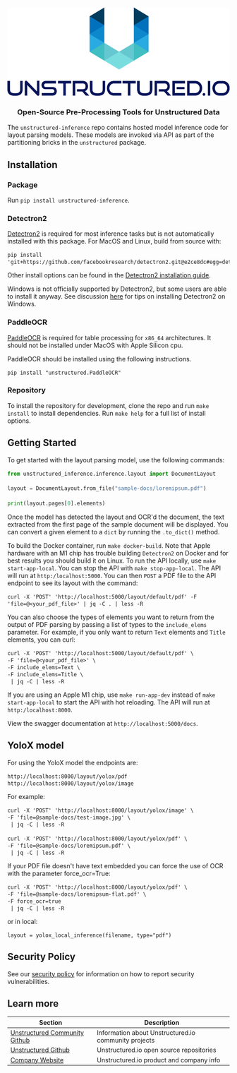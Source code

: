 <h3 align="center">
  <img
    src="https://raw.githubusercontent.com/Unstructured-IO/unstructured/main/img/unstructured_logo.png"
    height="200"
  >

</h3>

<h3 align="center">
  <p>Open-Source Pre-Processing Tools for Unstructured Data</p>
</h3>

The `unstructured-inference` repo contains hosted model inference code for layout parsing models. 
These models are invoked via API as part of the partitioning bricks in the `unstructured` package.

## Installation

### Package

Run `pip install unstructured-inference`.

### Detectron2

[Detectron2](https://github.com/facebookresearch/detectron2) is required for most inference tasks 
but is not automatically installed with this package. 
For MacOS and Linux, build from source with:
```shell
pip install 'git+https://github.com/facebookresearch/detectron2.git@e2ce8dc#egg=detectron2'
```
Other install options can be found in the 
[Detectron2 installation guide](https://detectron2.readthedocs.io/en/latest/tutorials/install.html).

Windows is not officially supported by Detectron2, but some users are able to install it anyway. 
See discussion [here](https://layout-parser.github.io/tutorials/installation#for-windows-users) for 
tips on installing Detectron2 on Windows.

### PaddleOCR

[PaddleOCR](https://github.com/Unstructured-IO/unstructured.PaddleOCR) is required for table processing for `x86_64` architectures.
It should not be installed under MacOS with Apple Silicon cpu.

PaddleOCR should be installed using the following instructions.

```shell
pip install "unstructured.PaddleOCR"
```

### Repository

To install the repository for development, clone the repo and run `make install` to install dependencies.
Run `make help` for a full list of install options.

## Getting Started

To get started with the layout parsing model, use the following commands:

```python
from unstructured_inference.inference.layout import DocumentLayout

layout = DocumentLayout.from_file("sample-docs/loremipsum.pdf")

print(layout.pages[0].elements)
```

Once the model has detected the layout and OCR'd the document, the text extracted from the first 
page of the sample document will be displayed.
You can convert a given element to a `dict` by running the `.to_dict()` method.

To build the Docker container, run `make docker-build`. Note that Apple hardware with an M1 chip 
has trouble building `Detectron2` on Docker and for best results you should build it on Linux. To 
run the API locally, use `make start-app-local`. You can stop the API with `make stop-app-local`. 
The API will run at `http:/localhost:5000`. 
You can then `POST` a PDF file to the API endpoint to see its layout with the command:
```
curl -X 'POST' 'http://localhost:5000/layout/default/pdf' -F 'file=@<your_pdf_file>' | jq -C . | less -R
```

You can also choose the types of elements you want to return from the output of PDF parsing by 
passing a list of types to the `include_elems` parameter. For example, if you only want to return 
`Text` elements and `Title` elements, you can curl:
```
curl -X 'POST' 'http://localhost:5000/layout/default/pdf' \
-F 'file=@<your_pdf_file>' \
-F include_elems=Text \
-F include_elems=Title \
 | jq -C | less -R
```
If you are using an Apple M1 chip, use `make run-app-dev` instead of `make start-app-local` to 
start the API with hot reloading. The API will run at `http:/localhost:8000`.

View the swagger documentation at `http://localhost:5000/docs`.

## YoloX model

For using the YoloX model the endpoints are: 
```
http://localhost:8000/layout/yolox/pdf
http://localhost:8000/layout/yolox/image
```
For example:
```
curl -X 'POST' 'http://localhost:8000/layout/yolox/image' \
-F 'file=@sample-docs/test-image.jpg' \
 | jq -C | less -R

curl -X 'POST' 'http://localhost:8000/layout/yolox/pdf' \
-F 'file=@sample-docs/loremipsum.pdf' \
 | jq -C | less -R
```

If your PDF file doesn't have text embedded you can force the use of OCR with
the parameter force_ocr=True:
```
curl -X 'POST' 'http://localhost:8000/layout/yolox/pdf' \
-F 'file=@sample-docs/loremipsum-flat.pdf' \
-F force_ocr=true 
 | jq -C | less -R
```

or in local:

```
layout = yolox_local_inference(filename, type="pdf")
```

## Security Policy

See our [security policy](https://github.com/Unstructured-IO/unstructured-inference/security/policy) for
information on how to report security vulnerabilities.

## Learn more

| Section | Description |
|-|-|
| [Unstructured Community Github](https://github.com/Unstructured-IO/community) | Information about Unstructured.io community projects  |
| [Unstructured Github](https://github.com/Unstructured-IO) | Unstructured.io open source repositories |
| [Company Website](https://unstructured.io) | Unstructured.io product and company info |
